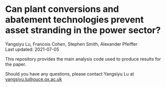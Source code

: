 # Can plant conversions and abatement technologies prevent asset stranding in the power sector?
Yangsiyu Lu, Francois Cohen, Stephen Smith, Alexander Pfeiffer  
Last updated: 2021-07-05

This repository provides the main analysis code used to produce results for the paper. 

Should you have any questions, please contact Yangsiyu Lu at yangsiyu.lu@ouce.ox.ac.uk

		
